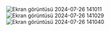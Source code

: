 ![Ekran görüntüsü 2024-07-26 141011](https://github.com/user-attachments/assets/8bcc6273-43db-44ec-9c0a-94cb57db97ce)
![Ekran görüntüsü 2024-07-26 141029](https://github.com/user-attachments/assets/d11a4f7c-423b-4664-8dd4-a3db76ca95e2)
![Ekran görüntüsü 2024-07-26 141040](https://github.com/user-attachments/assets/2bc44014-8a36-43e2-937b-89c8196e8874)
